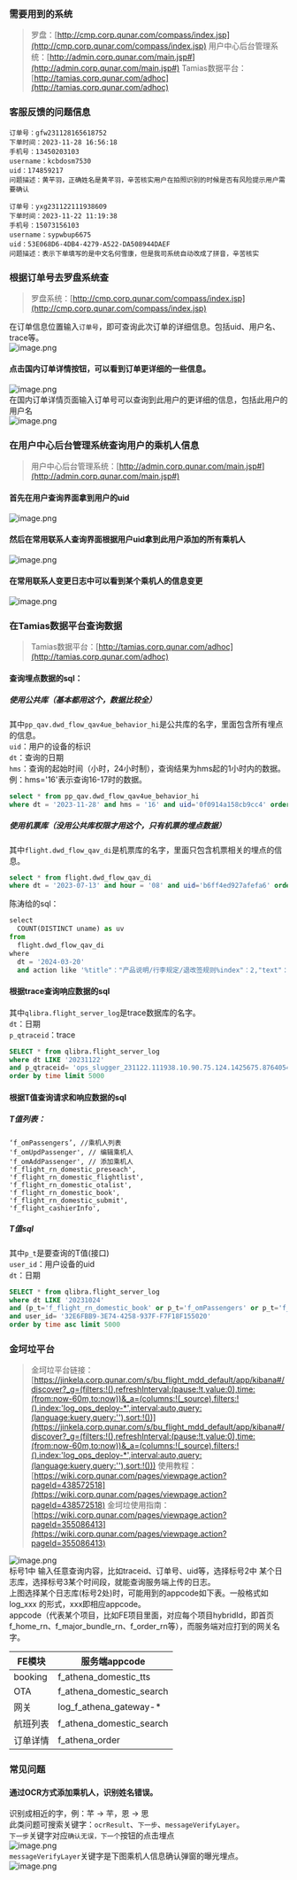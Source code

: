 ### 需要用到的系统
> 罗盘：[http://cmp.corp.qunar.com/compass/index.jsp](http://cmp.corp.qunar.com/compass/index.jsp)
> 用户中心后台管理系统：[http://admin.corp.qunar.com/main.jsp#](http://admin.corp.qunar.com/main.jsp#)
> Tamias数据平台：[http://tamias.corp.qunar.com/adhoc](http://tamias.corp.qunar.com/adhoc)

### 客服反馈的问题信息
```
订单号：gfw231128165618752
下单时间：2023-11-28 16:56:18
手机号：13450203103
username：kcbdosm7530  
uid：174859217
问题描述：黄芉羽，正确姓名是黄芊羽，辛苦核实用户在拍照识别的时候是否有风险提示用户需要确认
```
```
订单号：yxg231122111938609
下单时间：2023-11-22 11:19:38
手机号：15073156103
username：sypwbup6675    
uid：53E068D6-4DB4-4279-A522-DA508944DAEF      
问题描述：表示下单填写的是中文名何雪康，但是我司系统自动改成了拼音，辛苦核实
```
### 根据订单号去罗盘系统查
> 罗盘系统：[http://cmp.corp.qunar.com/compass/index.jsp](http://cmp.corp.qunar.com/compass/index.jsp)

在订单信息位置输入`订单号`，即可查询此次订单的详细信息。包括uid、用户名、trace等。<br />![image.png](../../images/8c4308de422441e8460c7c0b28280328.png)
#### 点击国内订单详情按钮，可以看到订单更详细的一些信息。
![image.png](../../images/26d3f250bbcc319c0fc6d33cb16a614d.png)<br />在国内订单详情页面输入订单号可以查询到此用户的更详细的信息，包括此用户的用户名<br />![image.png](../../images/77269a8d8339a28a3aab7b4c932171f6.png)

### 在用户中心后台管理系统查询用户的乘机人信息
> 用户中心后台管理系统：[http://admin.corp.qunar.com/main.jsp#](http://admin.corp.qunar.com/main.jsp#)

#### 首先在用户查询界面拿到用户的uid
![image.png](../../images/e7a12dfa4007f41f58cb684690b98de8.png)
#### 然后在常用联系人查询界面根据用户uid拿到此用户添加的所有乘机人
![image.png](../../images/ab682e8a3d587bc0d1b92adbc0bd01d8.png)
#### 在常用联系人变更日志中可以看到某个乘机人的信息变更
![image.png](../../images/0e8920661c55992eb54646a3425a50f9.png)
### 在Tamias数据平台查询数据
> Tamias数据平台：[http://tamias.corp.qunar.com/adhoc](http://tamias.corp.qunar.com/adhoc)

#### 查询埋点数据的sql：
##### 使用公共库（基本都用这个，数据比较全）
其中`pp_qav.dwd_flow_qav4ue_behavior_hi`是公共库的名字，里面包含所有埋点的信息。<br />`uid`：用户的设备的标识<br />`dt`：查询的日期<br />`hms`：查询的起始时间（小时，24小时制），查询结果为hms起的1小时内的数据。例：hms='16'表示查询16-17时的数据。
```sql
select * from pp_qav.dwd_flow_qav4ue_behavior_hi  
where dt = '2023-11-28' and hms = '16' and uid='0f0914a158cb9cc4' order by valtime asc
```
##### 使用机票库（没用公共库权限才用这个，只有机票的埋点数据）
其中`flight.dwd_flow_qav_di`是机票库的名字，里面只包含机票相关的埋点的信息。
```sql
select * from flight.dwd_flow_qav_di  
where dt = '2023-07-13' and hour = '08' and uid='b6ff4ed927afefa6' order by valtime asc
```
陈涛给的sql：
```python
select
  COUNT(DISTINCT uname) as uv 
from
  flight.dwd_flow_qav_di
where
  dt = '2024-03-20'
  and action like '%title"："产品说明/行李规定/退改签规则%index"：2,"text"："退改签规则%'
```
#### 根据trace查询响应数据的sql
其中`qlibra.flight_server_log`是trace数据库的名字。<br />`dt`：日期<br />`p_qtraceid`：trace
```sql
SELECT * from qlibra.flight_server_log
where dt LIKE '20231122'
and p_qtraceid= 'ops_slugger_231122.111938.10.90.75.124.1425675.8764054796_1'
order by time limit 5000
```
#### 根据T值查询请求和响应数据的sql
##### T值列表：
```
‘f_omPassengers’, //乘机人列表
'f_omUpdPassenger', // 编辑乘机人
'f_omAddPassenger', // 添加乘机人
'f_flight_rn_domestic_preseach',
'f_flight_rn_domestic_flightlist',
'f_flight_rn_domestic_otalist',
'f_flight_rn_domestic_book',
'f_flight_rn_domestic_submit',
'f_flight_cashierInfo',
```
##### T值sql
其中`p_t`是要查询的T值(接口)<br />`user_id`：用户设备的uid<br />`dt`：日期
```sql
SELECT * from qlibra.flight_server_log
where dt LIKE '20231024'
and (p_t='f_flight_rn_domestic_book' or p_t='f_omPassengers' or p_t='f_omUpdPassenger' or p_t='f_omAddPassenger' or p_t='f_flight_rn_domestic_submit')
and user_id= '32E6FBB9-3E74-4258-937F-F7F18F155020'
order by time asc limit 5000
```
### 金坷垃平台
> 金坷垃平台链接：[https://jinkela.corp.qunar.com/s/bu_flight_mdd_default/app/kibana#/discover?_g=(filters:!(),refreshInterval:(pause:!t,value:0),time:(from:now-60m,to:now))&_a=(columns:!(_source),filters:!(),index:'log_ops_deploy-*',interval:auto,query:(language:kuery,query:''),sort:!())](https://jinkela.corp.qunar.com/s/bu_flight_mdd_default/app/kibana#/discover?_g=(filters:!(),refreshInterval:(pause:!t,value:0),time:(from:now-60m,to:now))&_a=(columns:!(_source),filters:!(),index:'log_ops_deploy-*',interval:auto,query:(language:kuery,query:''),sort:!()))
> 使用教程：[https://wiki.corp.qunar.com/pages/viewpage.action?pageId=438572518](https://wiki.corp.qunar.com/pages/viewpage.action?pageId=438572518)
> 金坷垃使用指南：[https://wiki.corp.qunar.com/pages/viewpage.action?pageId=355086413](https://wiki.corp.qunar.com/pages/viewpage.action?pageId=355086413)

![image.png](../../images/dd98bbc711ab3366926c088a7d1d408b.png)<br />标号1中 输入任意查询内容，比如traceid、订单号、uid等，选择标号2中 某个日志库，选择标号3某个时间段，就能查询服务端上传的日志。<br />上图选择某个日志库(标号2处)时，可能用到的appcode如下表。一般格式如 log_xxx 的形式，xxx即相应appcode。<br />appcode（代表某个项目，比如FE项目里面，对应每个项目hybridId，即首页f_home_rn、f_major_bundle_rn、f_order_rn等），而服务端对应打到的网关名字。

| **FE模块** | **服务端appcode** |
| --- | --- |
| booking | f_athena_domestic_tts |
| OTA | f_athena_domestic_search |
| 网关 | log_f_athena_gateway-* |
| 航班列表 | f_athena_domestic_search |
| 订单详情 | f_athena_order |

### 常见问题
#### 通过OCR方式添加乘机人，识别姓名错误。
识别成相近的字，例：芊 -> 芉，恩 -> 思<br />此类问题可搜索关键字：`ocrResult`、`下一步`、`messageVerifyLayer`。<br />`下一步`关键字对应`确认无误，下一个`按钮的点击埋点<br />![image.png](../../images/517d3dcaec878164011ae2338130ef12.png)<br />`messageVerifyLayer`关键字是下图乘机人信息确认弹窗的曝光埋点。<br />![image.png](../../images/9fe3d9571704379441877ae2fca30b83.png)
